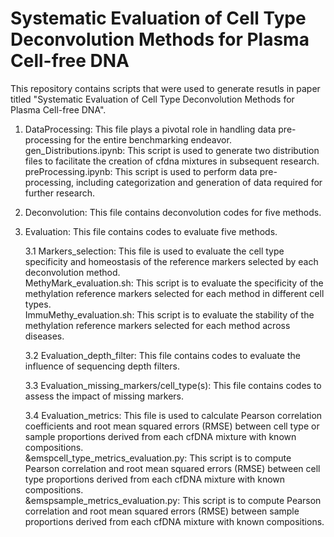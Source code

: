 Systematic Evaluation of Cell Type Deconvolution Methods for Plasma Cell-free DNA
=================================================================================
This repository contains scripts that were used to generate resutls in paper titled "Systematic Evaluation of Cell Type Deconvolution Methods for Plasma Cell-free DNA".  
1. DataProcessing: This file plays a pivotal role in handling data pre-processing for the entire benchmarking endeavor.<br>
gen_Distributions.ipynb: This script is used to generate two distribution files to facilitate the creation of cfdna mixtures in subsequent research.<br>
preProcessing.ipynb: This script is used to perform data pre-processing, including categorization and generation of data required for further research.
  
2. Deconvolution: This file contains deconvolution codes for five methods.
3. Evaluation: This file contains codes to evaluate five methods.

   3.1 Markers_selection: This file is used to evaluate the cell type specificity and homeostasis of the reference markers selected by each deconvolution method.
   <br>  MethyMark_evaluation.sh: This script is to evaluate the specificity of the methylation reference markers selected for each method in different cell types.
   <br>ImmuMethy_evaluation.sh: This script is to evaluate the stability of the methylation reference markers selected for each method across diseases.

   3.2   Evaluation_depth_filter: This file contains codes to evaluate the influence of sequencing depth filters.

   3.3 Evaluation_missing_markers/cell_type(s): This file contains codes to assess the impact of missing markers.

   3.4 Evaluation_metrics: This file is used to calculate Pearson correlation coefficients and root mean squared errors (RMSE) between cell type or sample proportions derived from each cfDNA mixture with known compositions.<br>
       &emspcell_type_metrics_evaluation.py: This script is to compute Pearson correlation and root mean squared errors (RMSE) between cell type proportions derived from each cfDNA mixture with known compositions.<br>
       &emspsample_metrics_evaluation.py: This script is to compute Pearson correlation and root mean squared errors (RMSE) between sample proportions derived from each cfDNA mixture with known compositions.
